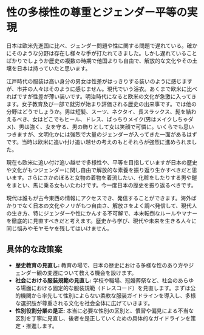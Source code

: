 # 性の多様性の尊重とジェンダー平等の実現

日本は欧米先進国に比べ、ジェンダー問題や性に関する問題で遅れている。確かにそのような分野は存在し様々な手が打たれてきました。しかし遅れていることばかりでしょうか歴史の複数の時期で他国よりも自由で、解放的な文化やその土壌を日本は持っていたと思います。

江戸時代の服装は高い身分の男女は性差がはっきりする装いのように感じますが、市井の人々はそのように感じません。現代でいう浴衣。あくまで欧米に比べればですが性差が薄い装いです。明治時代になると欧米の文化が急激に入ってきます。女子教育及び一部で就労が始まり評価される歴史の出来事です。では他の分野はどうでしょうか。男は短髪、スーツ、ネクタイ、長スラックス、髭を結わえるべき、女はどこでもヒール、ドレス、ばっちりメイク(男はメイクしちゃダメ)、男は強く、女を守る、男の飾りとして女は笑顔で可憐に。いくらでも思いつきますが、文明化かには強烈で大量のジェンダーが入ってきた一面があるはずです。当時は欧米に追い付け追い越せの考えのもとそれらが強烈に進められました。

現在も欧米に追い付け追い越せで多様性や、平等を目指していますが日本の歴史や文化がもつジェンダーに関し自由で解放的な素養を振り返り生かすべきだと思います。さらにさかのぼると女物の着物を着流したい、化粧をしたりする男や鎧をまとい、馬に乗る女もいたわけです。今一度日本の歴史を振り返るべきです。

現代は誰もが古今東西の情報にアクセスでき、発信することができます。海外ばかりでなく日本の文化やノリがもつ自由さ、解放さをよく調べ発信して、現代人の生き方、特にジェンダーや性にかんする不可解で、本末転倒なルールやマナーを徹底的に見直すべきだと考えます。歴史から学び、現代や未来を生きる人々に同じ悩みやモヤモヤを残してはいけません。

## 具体的な政策案

*   **歴史教育の見直し:** 教育の場で、日本の歴史における多様な性のあり方やジェンダー観の変遷について教える機会を設けます。
*   **社会における服装規範の見直し:** 学校や職場、冠婚葬祭など、社会のあらゆる場面における固定的な服装規範（ドレスコード）を見直します。まずは公的機関から率先して性別によらない柔軟な服装ガイドラインを導入し、多様な選択肢が尊重される文化を社会全体に広げていきます。
*   **性別役割分業の是正:** 本当に必要な性別の区別と、慣習や偏見による不当な区別を丁寧に見直し、後者を是正していくための具体的なガイドラインを策定・推進します。
